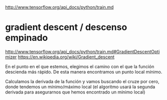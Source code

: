 http://www.tensorflow.org/api_docs/python/train.md

# gradient descent / descenso empinado
http://www.tensorflow.org/api_docs/python/train.md#GradientDescentOptimizer
https://en.wikipedia.org/wiki/Gradient_descent

En el punto en el que estemos, elegimos el camino con el que la función descienda más rápido.
De esta manera encontramos un punto local mínimo.

Calculamos la derivada de la función y vamos buscando el cruze por cero, donde tendemos un mínimo/máximo local (el algoritmo usará la segunda derivada para asegurarnos que hemos encontrado un mínimo local)
